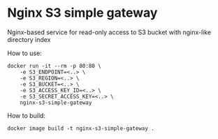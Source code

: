 # Nginx S3 simple gateway

Nginx-based service for read-only access to S3 bucket with nginx-like directory index

How to use:

```
docker run -it --rm -p 80:80 \
    -e S3_ENDPOINT=<..> \
    -e S3_REGION=<..> \
    -e S3_BUCKET=<..> \
    -e S3_ACCESS_KEY_ID=<..> \
    -e S3_SECRET_ACCESS_KEY=<..> \
    nginx-s3-simple-gateway
```

How to build:

```
docker image build -t nginx-s3-simple-gateway .
```
